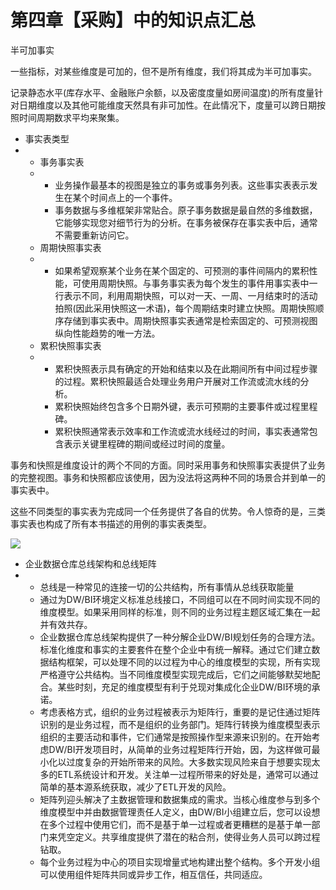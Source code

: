 # 第四章【采购】中的知识点汇总

半可加事实

一些指标，对某些维度是可加的，但不是所有维度，我们将其成为半可加事实。

记录静态水平\(库存水平、金融账户余额，以及密度度量如房间温度\)的所有度量针对日期维度以及其他可能维度天然具有非可加性。在此情况下，度量可以跨日期按照时间周期数求平均来聚集。

* 事实表类型
* * 事务事实表
  * * 业务操作最基本的视图是独立的事务或事务列表。这些事实表表示发生在某个时间点上的一个事件。
    * 事务数据与多维框架非常贴合。原子事务数据是最自然的多维数据，它能够实现您对细节行为的分析。在事务被保存在事实表中后，通常不需要重新访问它。
  * 周期快照事实表
  * * 如果希望观察某个业务在某个固定的、可预测的事件间隔内的累积性能，可使用周期快照。与事务事实表为每个发生的事件用事实表中一行表示不同，利用周期快照，可以对一天、一周、一月结束时的活动拍照\(因此采用快照这一术语\)，每个周期结束时建立快照。周期快照顺序存储到事实表中。周期快照事实表通常是检索固定的、可预测视图纵向性能趋势的唯一方法。
  * 累积快照事实表
  * * 累积快照表示具有确定的开始和结束以及在此期间所有中间过程步骤的过程。累积快照最适合处理业务用户开展对工作流或流水线的分析。
    * 累积快照始终包含多个日期外键，表示可预期的主要事件或过程里程碑。
    * 累积快照通常表示效率和工作流或流水线经过的时间，事实表通常包含表示关键里程碑的期间或经过时间的度量。

事务和快照是维度设计的两个不同的方面。同时采用事务和快照事实表提供了业务的完整视图。事务和快照都应该使用，因为没法将这两种不同的场景合并到单一的事实表中。

这些不同类型的事实表为完成同一个任务提供了各自的优势。令人惊奇的是，三类事实表也构成了所有本书描述的用例的事实表类型。

![](https://upload-images.jianshu.io/upload_images/7220971-778a7a86e90c70a9.png?imageMogr2/auto-orient/strip%7CimageView2/2/w/1240)

  


* 企业数据仓库总线架构和总线矩阵
* * 总线是一种常见的连接一切的公共结构，所有事情从总线获取能量
  * 通过为DW/BI环境定义标准总线接口，不同组可以在不同时间实现不同的维度模型。如果采用同样的标准，则不同的业务过程主题区域汇集在一起并有效共存。
  * 企业数据仓库总线架构提供了一种分解企业DW/BI规划任务的合理方法。标准化维度和事实的主要套件在整个企业中有统一解释。通过它们建立数据结构框架，可以处理不同的以过程为中心的维度模型的实现，所有实现严格遵守公共结构。当不同维度模型实现完成后，它们之间能够默契地配合。某些时刻，充足的维度模型有利于兑现对集成化企业DW/BI环境的承诺。
  * 考虑表格方式，组织的业务过程被表示为矩阵行，重要的是记住通过矩阵识别的是业务过程，而不是组织的业务部门。矩阵行转换为维度模型表示组织的主要活动和事件，它们通常是按照操作型来源来识别的。在开始考虑DW/BI开发项目时，从简单的业务过程矩阵行开始，因，为这样做可最小化以过度复杂的开始所带来的风险。大多数实现风险来自于想要实现太多的ETL系统设计和开发。关注单一过程所带来的好处是，通常可以通过简单的基本源系统获取，减少了ETL开发的风险。
  * 矩阵列迎头解决了主数据管理和数据集成的需求。当核心维度参与到多个维度模型中并由数据管理责任人定义，由DW/BI小组建立后，您可以设想在多个过程中使用它们，而不是基于单一过程或者更糟糕的是基于单一部门来凭空定义。共享维度提供了潜在的粘合剂，使得业务人员可以跨过程钻取。
  * 每个业务过程为中心的项目实现增量式地构建出整个结构。多个开发小组可以使用组件矩阵共同或异步工作，相互信任，共同适应。



